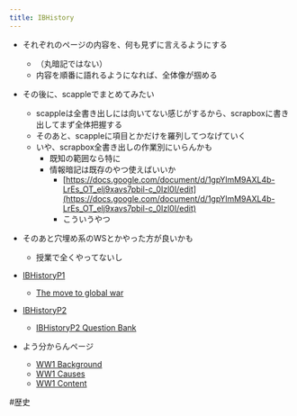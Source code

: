 ```yaml
---
title: IBHistory
---
```


* それぞれのページの内容を、何も見ずに言えるようにする
  
  * （丸暗記ではない）
  * 内容を順番に語れるようになれば、全体像が掴める
* その後に、scappleでまとめてみたい
  
  * scappleは全書き出しには向いてない感じがするから、scrapboxに書き出してまず全体把握する
  * そのあと、scappleに項目とかだけを羅列してつなげていく
  * いや、scrapbox全書き出しの作業別にいらんかも
    * 既知の範囲なら特に
    * 情報暗記は既存のやつ使えばいいか
      * [https://docs.google.com/document/d/1gpYlmM9AXL4b-LrEs_OT_elj9xavs7pbil-c_0Izl0I/edit](https://docs.google.com/document/d/1gpYlmM9AXL4b-LrEs_OT_elj9xavs7pbil-c_0Izl0I/edit)
      * こういうやつ
* そのあと穴埋め系のWSとかやった方が良いかも
  
  * 授業で全くやってないし
* [IBHistoryP1](IBHistoryP1.md)
  
  * [The move to global war](The%20move%20to%20global%20war.md)
* [IBHistoryP2](IBHistoryP2.md)
  
  * [IBHistoryP2 Question Bank](IBHistoryP2%20Question%20Bank.md)
* よう分からんページ
  
  * [WW1 Background](WW1%20Background.md)
  * [WW1 Causes](WW1%20Causes.md)
  * [WW1 Content](WW1%20Content.md)

\#歴史
